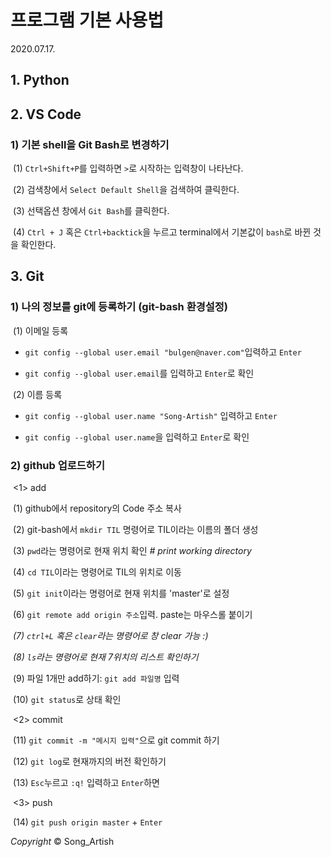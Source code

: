 # 프로그램 기본 사용법

2020.07.17.



## 1. Python



## 2. VS Code

### 1)  기본 shell을 Git Bash로 변경하기

​	(1) `Ctrl+Shift+P`를 입력하면 `>`로 시작하는 입력창이 나타난다.

​	(2) 검색창에서 `Select Default Shell`을 검색하여 클릭한다.

​	(3) 선택옵션 창에서 `Git Bash`를 클릭한다.

​	(4) `Ctrl + J` 혹은 `Ctrl+backtick`을 누르고 terminal에서 기본값이 `bash`로 바뀐 것을 확인한다.



## 3. Git

### 1) 나의 정보를 git에 등록하기 (git-bash 환경설정)

​	(1)  이메일 등록

- `git config --global user.email "bulgen@naver.com"`입력하고 `Enter`

- `git config --global user.email`를 입력하고 `Enter`로 확인

​	(2) 이름 등록

- `git config --global user.name "Song-Artish"` 입력하고 `Enter`

- `git config --global user.name`을 입력하고 `Enter`로 확인

### 2) github 업로드하기

​	<1> add	

​	(1) github에서 repository의 Code 주소 복사

​	(2) git-bash에서 `mkdir TIL` 명령어로 TIL이라는 이름의 폴더 생성

​	(3) `pwd`라는 명령어로 현재 위치 확인      *# print working directory*

​	(4) `cd TIL`이라는 명령어로 TIL의 위치로 이동

​	(5) `git init`이라는 명령어로 현재 위치를 'master'로 설정

​	(6) `git remote add origin 주소`입력. paste는 마우스롤 붙이기

​	*(7) `ctrl+L` 혹은 `clear`라는 명령어로 창 clear 가능 :)*

​	*(8) `ls`라는 명령어로 현재 7위치의 리스트 확인하기*

​	(9) 파일 1개만 add하기: `git add 파일명` 입력

​	(10) `git status`로 상태 확인

​	<2> commit

​	(11) `git commit -m "메시지 입력"`으로 git commit 하기

​	(12) `git log`로 현재까지의 버전 확인하기

​	(13) `Esc`누르고 `:q!` 입력하고 `Enter`하면 

​	<3> push

​	(14) `git push origin master` + `Enter`



*Copyright* © Song_Artish